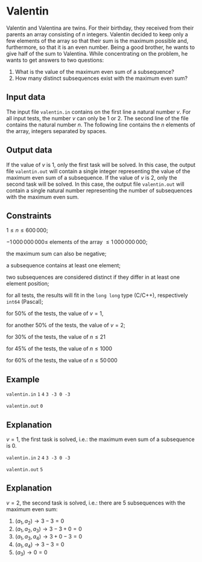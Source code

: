 # Valentin

Valentin and Valentina are twins. For their birthday, they received from their parents an array consisting of $n$ integers. Valentin decided to keep only a few elements of the array so that their sum is the maximum possible and, furthermore, so that it is an even number. Being a good brother, he wants to give half of the sum to Valentina. While concentrating on the problem, he wants to get answers to two questions:

1. What is the value of the maximum even sum of a subsequence?
2. How many distinct subsequences exist with the maximum even sum?

## Input data

The input file `valentin.in` contains on the first line a natural number $v$. For all input tests, the number $v$ can only be $1$ or $2$. The second line of the file contains the natural number $n$. The following line contains the $n$ elements of the array, integers separated by spaces.

## Output data

If the value of $v$ is $1$, only the first task will be solved. In this case, the output file `valentin.out` will contain a single integer representing the value of the maximum even sum of a subsequence. If the value of $v$ is $2$, only the second task will be solved. In this case, the output file `valentin.out` will contain a single natural number representing the number of subsequences with the maximum even sum.

## Constraints

$1 \leq n \leq 600\,000$;

$-1\,000\,000\,000 \leq$ elements of the array $\leq 1\,000\,000\,000$;

the maximum sum can also be negative;

a subsequence contains at least one element;

two subsequences are considered distinct if they differ in at least one element position;

for all tests, the results will fit in the `long long` type (C/C++), respectively `int64` (Pascal);

for 50% of the tests, the value of $v = 1$,

for another 50% of the tests, the value of $v = 2$;

for 30% of the tests, the value of $n \leq 21$

for 45% of the tests, the value of $n \leq 1000$

for 60% of the tests, the value of $n \leq 50\,000$

## Example

`valentin.in`
`1`
`4`
`3 -3 0 -3`

`valentin.out`
`0`

## Explanation

$v=1$, the first task is solved, i.e.: the maximum even sum of a subsequence is $0$.

`valentin.in`
`2`
`4`
`3 -3 0 -3`

`valentin.out`
`5`

## Explanation

$v=2$, the second task is solved, i.e.: there are $5$ subsequences with the maximum even sum:

1. $(a_1, a_2) \rightarrow 3-3=0$
2. $(a_1, a_2, a_3) \rightarrow 3-3+0=0$
3. $(a_1, a_3, a_4) \rightarrow 3+0-3=0$
4. $(a_1, a_4) \rightarrow 3-3=0$
5. $(a_3) \rightarrow 0=0$